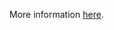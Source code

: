More information [here](https://docs.prismacloud.io/en/enterprise-edition/policy-reference/aws-policies/aws-networking-policies/bc-aws-2-75).
